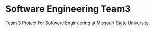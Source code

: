 Software Engineering Team3
========

Team 3 Project for Software Engineering at Missouri State University
